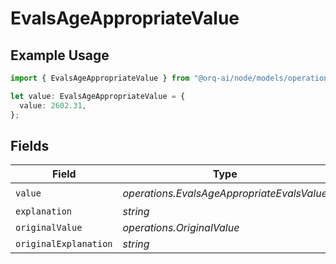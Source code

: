 # EvalsAgeAppropriateValue

## Example Usage

```typescript
import { EvalsAgeAppropriateValue } from "@orq-ai/node/models/operations";

let value: EvalsAgeAppropriateValue = {
  value: 2602.31,
};
```

## Fields

| Field                                      | Type                                       | Required                                   | Description                                |
| ------------------------------------------ | ------------------------------------------ | ------------------------------------------ | ------------------------------------------ |
| `value`                                    | *operations.EvalsAgeAppropriateEvalsValue* | :heavy_check_mark:                         | N/A                                        |
| `explanation`                              | *string*                                   | :heavy_minus_sign:                         | N/A                                        |
| `originalValue`                            | *operations.OriginalValue*                 | :heavy_minus_sign:                         | N/A                                        |
| `originalExplanation`                      | *string*                                   | :heavy_minus_sign:                         | N/A                                        |